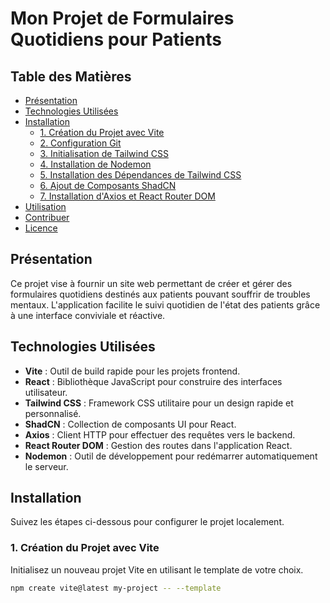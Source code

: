 # Mon Projet de Formulaires Quotidiens pour Patients

## Table des Matières

- [Présentation](#présentation)
- [Technologies Utilisées](#technologies-utilisées)
- [Installation](#installation)
  - [1. Création du Projet avec Vite](#1-création-du-projet-avec-vite)
  - [2. Configuration Git](#2-configuration-git)
  - [3. Initialisation de Tailwind CSS](#3-initialisation-de-tailwind-css)
  - [4. Installation de Nodemon](#4-installation-de-nodemon)
  - [5. Installation des Dépendances de Tailwind CSS](#5-installation-des-dépendances-de-tailwind-css)
  - [6. Ajout de Composants ShadCN](#6-ajout-de-composants-shadcn)
  - [7. Installation d'Axios et React Router DOM](#7-installation-daxios-et-react-router-dom)
- [Utilisation](#utilisation)
- [Contribuer](#contribuer)
- [Licence](#licence)

## Présentation

Ce projet vise à fournir un site web permettant de créer et gérer des formulaires quotidiens destinés aux patients pouvant souffrir de troubles mentaux. L'application facilite le suivi quotidien de l'état des patients grâce à une interface conviviale et réactive.

## Technologies Utilisées

- **Vite** : Outil de build rapide pour les projets frontend.
- **React** : Bibliothèque JavaScript pour construire des interfaces utilisateur.
- **Tailwind CSS** : Framework CSS utilitaire pour un design rapide et personnalisé.
- **ShadCN** : Collection de composants UI pour React.
- **Axios** : Client HTTP pour effectuer des requêtes vers le backend.
- **React Router DOM** : Gestion des routes dans l'application React.
- **Nodemon** : Outil de développement pour redémarrer automatiquement le serveur.

## Installation

Suivez les étapes ci-dessous pour configurer le projet localement.

### 1. Création du Projet avec Vite

Initialisez un nouveau projet Vite en utilisant le template de votre choix.

```bash
npm create vite@latest my-project -- --template
